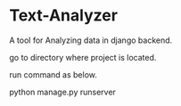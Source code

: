 # Text-Analyzer
A tool for Analyzing data in django backend.

go to directory where project is located.

run command as below.

python manage.py runserver

